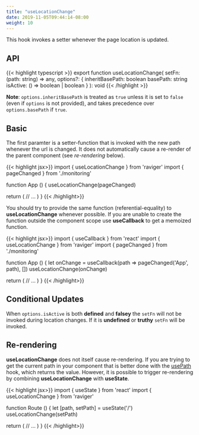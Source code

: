 ```yaml
---
title: "useLocationChange"
date: 2019-11-05T09:44:14-08:00
weight: 10
---
```



This hook invokes a setter whenever the page location is updated.

## API

{{< highlight typescript >}}
export function useLocationChange(
  setFn: (path: string) => any,
  options?: {
    inheritBasePath: boolean
    basePath: string
    isActive: () => boolean | boolean
  }
): void
{{< /highlight >}}

**Note**: `options.inheritBasePath` is treated as `true` unless it is set to `false` (even if `options` is not provided), and takes precedence over `options.basePath` if `true`.

## Basic

The first paramter is a setter-function that is invoked with the new path whenever the url is changed. It does not automatically cause a re-render of the parent component (see _re-rendering_ below).

{{< highlight jsx>}}
import { useLocationChange } from 'raviger'
import { pageChanged } from './monitoring'

function App () {
  useLocationChange(pageChanged)

  return (
    // ...
  )
}
{{< /highlight>}}

You should try to provide the same function (referential-equality) to **useLocationChange** whenever possible. If you are unable to create the function outside the component scope use **useCallback** to get a memoized function.

{{< highlight jsx>}}
import { useCallback } from 'react'
import { useLocationChange } from 'raviger'
import { pageChanged } from './monitoring'

function App () {
  let onChange = useCallback(path => pageChanged('App', path), [])
  useLocationChange(onChange)

  return (
    // ...
  )
}
{{< /highlight>}}

## Conditional Updates

When `options.isActive` is both **defined** and **falsey** the `setFn` will not be invoked during location changes. If it is **undefined** or **truthy** `setFn` will be invoked.

## Re-rendering

**useLocationChange** does not itself cause re-rendering. If you are trying to get the current path in your component that is better done with the [usePath](/api/link) hook, which returns the value. However, it is possible to trigger re-rendering by combining **useLocationChange** with **useState**.

{{< highlight jsx>}}
import { useState } from 'react'
import { useLocationChange } from 'raviger'

function Route () {
  let [path, setPath] = useState('/')
  useLocationChange(setPath)

  return (
    // ...
  )
}
{{< /highlight>}}
